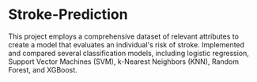 # Stroke-Prediction
This project employs a  comprehensive dataset of relevant attributes to create a model that evaluates an individual's risk of  stroke. Implemented and compared several classification models, including logistic regression,  Support Vector Machines (SVM), k-Nearest Neighbors (KNN), Random Forest, and XGBoost.
